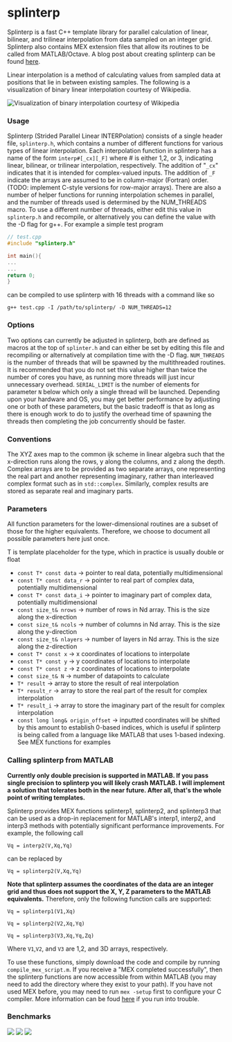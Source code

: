 
# splinterp
Splinterp is a fast C++ template library for parallel calculation of linear, bilinear, and trilinear interpolation from data sampled on an integer grid. Splinterp also contains MEX extension files that allow its routines to be called from MATLAB/Octave. A blog post about creating splinterp can be found [here](http://alanpryorjr.com/image/splinter/).


Linear interpolation is a method of calculating values from sampled data at positions that lie in between existing samples. The following is a visualization of binary linear interpolation courtesy of Wikipedia. 

![Visualization of binary interpolation courtesy of Wikipedia](https://upload.wikimedia.org/wikipedia/commons/e/ea/BilinearInterpolation.svg)  

### Usage
Splinterp (Strided Parallel Linear INTERPolation) consists of a single header file, `splinterp.h`, which contains a number of different functions for various types of linear interpolation. Each interpolation function in splinterp has a name of the form `interp#[_cx][_F]` where # is either 1,2, or 3, indicating linear, bilinear, or trilinear interpolation, respectively. The addition of "`_cx`" indicates that it is intended for complex-valued inputs. The addition of `_F` indicate the arrays are assumed to be in column-major (Fortran) order. (TODO: implement C-style versions for row-major arrays). There are also a number of helper functions for running interpolation schemes in parallel, and the number of threads used is determined by the NUM_THREADS macro. To use a different number of threads, either edit this value in `splinterp.h` and recompile, or alternatively you can define the value with the -D flag for g++. For example a simple test program
~~~ c++
// test.cpp
#include "splinterp.h"

int main(){
...
...
return 0;
}
~~~

can be compiled to use splinterp with 16 threads with a command like so  

`g++ test.cpp -I /path/to/splinterp/ -D NUM_THREADS=12`

### Options
Two options can currently be adjusted in splinterp, both are defined as macros at the top of `splinter.h` and can either be set by editing this file and recompiling or alternatively at compilation time with the -D flag. `NUM_THREADS` is the number of threads that will be spawned by the multithreaded routines. It is recommended that you do not set this value higher than twice the number of cores you have, as running more threads will just incur unnecessary overhead. `SERIAL_LIMIT` is the number of elements for parameter `N` below which only a single thread will be launched. Depending upon your hardware and OS, you may get better performance by adjusting one or both of these parameters, but the basic tradeoff is that as long as there is enough work to do to justify the overhead time of spawning the threads then completing the job concurrently should be faster.

### Conventions
The XYZ axes map to the common ijk scheme in linear algebra such that the x-direction runs along the rows, y along the columns, and z along the depth. Complex arrays are to be provided as two separate arrays, one representing the real part and another representing imaginary, rather than interleaved complex format such as in `std::complex`. Similarly, complex results are stored as separate real and imaginary parts.

### Parameters
All function parameters for the lower-dimensional routines are a subset of those for the higher equivalents. Therefore, we choose to document all possible parameters here just once.

T is template placeholder for the type, which in practice is usually double or float
  - `const T* const data` -> pointer to real data, potentially multidimensional
  - `const T* const data_r` -> pointer to real part of complex data, potentially multidimensional
  - `const T* const data_i` -> pointer to imaginary part of complex data, potentially multidimensional
  - `const size_t& nrows` -> number of rows in Nd array. This is the size along the x-direction
  - `const size_t& ncols` -> number of columns in Nd array. This is the size along the y-direction 
  - `const size_t& nlayers` -> number of layers in Nd array. This is the size along the z-direction 
  - `const T* const x` -> x coordinates of locations to interpolate
  - `const T* const y` -> y coordinates of locations to interpolate
  - `const T* const z` -> z coordinates of locations to interpolate
  - `const size_t& N` -> number of datapoints to calculate
  - `T* result` -> array to store the result of real interpolation
  - `T* result_r` -> array to store the real part of the result for complex interpolation 
  - `T* result_i` -> array to store the imaginary part of the result for complex interpolation 
  - `const long long& origin_offset` -> inputted coordinates will be shifted by this amount to establish 0-based indices, which is useful if splinterp is being called from a language like MATLAB that uses 1-based indexing. See MEX functions for examples
  
### Calling splinterp from MATLAB
**Currently only double precision is supported in MATLAB. If you pass single precision to splinterp you will likely crash MATLAB. I will implement a solution that tolerates both in the near future. After all, that's the whole point of writing templates.** 

Splinterp provides MEX functions splinterp1, splinterp2, and splinterp3 that can be used as a drop-in replacement for MATLAB's interp1, interp2, and interp3 methods with potentially significant performance improvements. For example, the following call

`Vq = interp2(V,Xq,Yq)`

can be replaced by

`Vq = splinterp2(V,Xq,Yq)`

**Note that splinterp assumes the coordinates of the data are an integer grid and thus does not support the X, Y, Z parameters to the MATLAB equivalents.** Therefore, only the following function calls are supported: 

`Vq = splinterp1(V1,Xq)`  

`Vq = splinterp2(V2,Xq,Yq)`  

`Vq = splinterp3(V3,Xq,Yq,Zq)`  

Where `V1`,`V2`, and `V3` are 1,2, and 3D arrays, respectively.  

To use these functions, simply download the code and compile by running `compile_mex_script.m`. If you receive a "MEX completed successfully", then the splinterp functions are now accessible from within MATLAB (you may need to add the directory where they exist to your path). If you have not used MEX before, you may need to run `mex -setup` first to configure your C compiler. More information can be foud [here](https://www.mathworks.com/help/matlab/ref/mex.html) if you run into trouble.

### Benchmarks
![](benchmark/linear_time.png)
![](benchmark/log_time.png)
![](benchmark/ratio.png)
